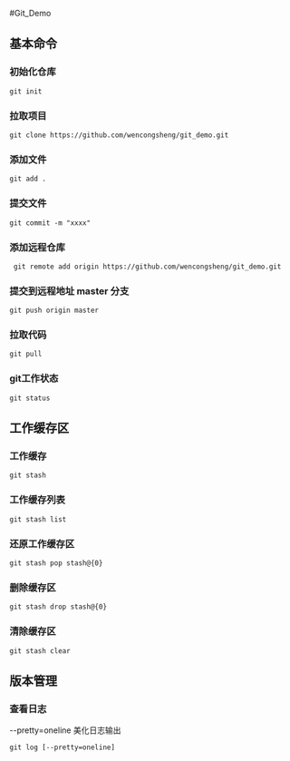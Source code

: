 #Git_Demo

## 基本命令

### 初始化仓库

```shell
git init 
```

### 拉取项目
```shell
git clone https://github.com/wencongsheng/git_demo.git
```

### 添加文件
```shell
git add .
```

### 提交文件
```shell
git commit -m "xxxx"
```
### 添加远程仓库
```shell
 git remote add origin https://github.com/wencongsheng/git_demo.git
```
### 提交到远程地址 master 分支
```shell
git push origin master
```
### 拉取代码
```shell
git pull
```

### git工作状态
```
git status
```

## 工作缓存区

### 工作缓存
```
git stash 
```

### 工作缓存列表
```
git stash list
```

### 还原工作缓存区
```
git stash pop stash@{0}
```

### 删除缓存区
```
git stash drop stash@{0}
```

### 清除缓存区
```shell
git stash clear
```

## 版本管理

### 查看日志
--pretty=oneline 美化日志输出

```
git log [--pretty=oneline] 
```
